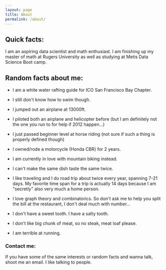 ```yaml
---
layout: page
title: About
permalink: /about/
---
```


## Quick facts:

I am an aspiring data scientist and math enthusiast. I am finishing up my master of math at Rugers University as well as studying at Metis Data Science Boot camp. 

## Random facts about me:

* I am a white water rafting guide for ICO San Francisco Bay Chapter.

* I still don't know how to swim though.

* I jumped out an airplane at 13000ft.

* I piloted both an airplane and helicopter before (but I am definitely not the one you run to for help if 2012 happen...)

* I just passed beginner level at horse riding (not sure if such a thing is properly defined though)

* I owned/rode a motorcycle (Honda CBR) for 2 years.

* I am currently in love with mountain biking instead.

* I can't make the same dish taste the same twice.

* I like traveling and I do road trip about twice every year, spanning 7-21 days. My favorite time span for a trip is actually 14 days because I am "secretly" also very much a home person.

* I love graph theory and combinatorics. So don't ask me to help you split the bill at the restaurant, I don't deal much with number...

* I don't have a sweet tooth. I have a salty tooth.

* I don't like big chunk of meat, so no steak, meat loaf please. 

* I am terrible at running.

### Contact me:

If you have some of the same interests or random facts and wanna talk, shoot me an email. I like talking to people.


